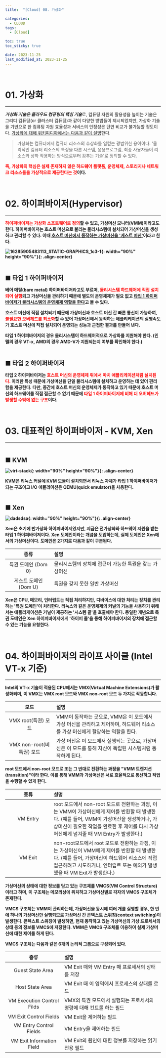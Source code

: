 ```yaml
---
title:  "[Cloud] 08. 가상화" 

categories:
  - CLOUD
tags:
  - [Cloud]

toc: true
toc_sticky: true

date: 2023-11-25
last_modified_at: 2023-11-25
---
```

<br>

# 01. 가상화
---

<style>
table {
    font-size: 12pt;
}
table th:first-of-type {
    width: 5%;
}
table th:nth-of-type(2) {
    width: 15%;
}
table th:nth-of-type(3) {
    width: 50%;
}
table th:nth-of-type(4) {
    width: 30%;
}
big {
    font-size: 15pt;
}
small { 
    font-size: 18px 
}
</style>

***가상화 기술은 클라우드 컴퓨팅의 핵심 기술***로, 컴퓨팅 자원의 활용성을 높이는 기술은 그리디 컴퓨팅(or 클러스터 컴퓨팅)과 같이 다양한 방법들이 제시되었지만, 가상화 기술을 기반으로 한 컴퓨팅 자원 효율성과 서비스의 안정성은 단연 비교가 불가능할 정도이다. <U>가상화에 대해 위키피디아에서는 다음과 같이 설명</U>한다.


> 가상화는 컴퓨터에서 컴퓨터 리소스의 추상화를 일컫는 광범위한 용어이다. '물리적인 컴퓨터 리소스의 특징을 다른 시스템, 응용프로그램, 최종 사용자들이 리소스와 상화 작용하는 방식으로부터 감추는 기술'로 정의할 수 있다.


<span style="color:red"><b>즉, 가상화의 핵심은 실제 존재하지 않은 하드웨어 플랫폼, 운영체제, 스토리지나 네트워크 리소스들을 가상적으로 제공한다는 것<b></span>이다.


<br>

# 02. 하이퍼바이저(Hypervisor)
---

<span style="color:red"><b>하이퍼바이저는 가상화 소프트웨어로 정의</b></span>할 수 있고, 가상머신 모니터(VMM)이라고도 한다. 하이퍼바이저는 호스트 머신으로 불리는 물리시스템에 설치되어 가상머신을 생성하고 관리할 수 있다. 이때 <U>호스트 머신에서 동작하는 가상머신을 '게스트 머신'</U>이라고 한다.

![16285905483113_STATIC-GRAPHICS_1c3-1](https://github.com/revenge1005/kubernetes_build_ansible_playbook/assets/42735894/27129a4a-3bcf-4b65-9570-6d58e9812bcb){: width="90%" height="90%"}{: .align-center}

<br>

<big> **■ 타입 1 하이퍼바이저** </big> <br>

베어 메탈(bare metal) 하이퍼바이저라고도 부르며, <span style="color:red"><b>물리시스템 하드웨어에 직접 설치되어 실행</b></span>되고 가상머신을 관리하기 때문에 별도의 운영체제가 필요 없고 <U>타입 1 하이퍼바이저가 물리시스템의 운영체제 역할을 한다</U>고 볼 수 있다.


호스트 머신에 직접 설치되기 때문에 가상머신과 호스트 머신 간 빠른 통신이 가능하여, <span style="color:red"><b><U>불필요한 오버헤드를 최소화</U></b></span>할 수 있어 가상머신에서 동작하는 애플리케이션의 실행속도가 호스트 머신에 직접 설치되어 운영되는 성능과 근접한 결과를 만들어 낸다.


타입 1 하이퍼바이저의 경우 물리시스템이 하드웨어적으로 가상화를 지원해야 한다. (인텔의 경우 VT-x, AMD의 경우 AMD-V가 지원되는지 여부를 확인해야 한다.)

<br>

<big> **■ 타입 2 하이퍼바이저** </big> <br>

타입 2 하이퍼바이저는 <span style="color:red"><b>호스트 머신의 운영체제 위에서 마치 애플리케이션처럼 설치된다.</b></span> 이러한 특성 때문에 가상머신을 단일 물리시스템에 설치하고 운영하는 데 있어 편리함을 제공한다. 다만, 중간에 호스트 머신의 운영체제가 동작하고 있기 때문에 호스트 머신의 하드웨어를 직접 접근할 수 없기 때문에 <span style="color:red"><b>타입 1 하이퍼바이저에 비해 더 오버헤드가 발생할 수밖에 없는 구조</b></span>이다.


<br>

# 03. 대표적인 하이퍼바이저 - KVM, Xen
---

<br>

<big> **■ KVM** </big> <br>

![virt-stack](https://github.com/revenge1005/kubernetes_build_ansible_playbook/assets/42735894/605cfd4b-6197-4b52-b0e3-4b6af52e1bfa){: width="90%" height="90%"}{: .align-center}

KVM은 리눅스 커널에 KVM 모듈이 설치되면서 리눅스 자체가 타입 1 하이퍼바이저가 되는 구조이고 I/O 에뮬레이션은 QEMU(quick emulator)을 사용한다.

<br>

<big> **■ Xen** </big> <br>

![dadsdsa](https://github.com/revenge1005/kubernetes_build_ansible_playbook/assets/42735894/94c894a9-c9fa-49a9-af56-6bfb04be3a1e){: width="90%" height="90%"}{: .align-center}

Xen은 초기에 반가상화 하이퍼바이저였지만, 지금은 전가상화와 하드웨어 지원을 받는 타입 1 하이퍼바이저이다. Xen 도메인이라는 개념을 도입하는데, 실제 도메인은 Xen에서의 가상머신이다. 도메인은 2가지로 다음과 같이 구분된다.

| 종류 | 설명 |
| :---: | :--- |
| 특권 도메인 (Dom 0) | 물리시스템의 장치에 접근이 가능한 특권을 갖는 가상머신 |
| 게스트 도메인 (Dom U) | 특권을 갖지 못한 일반 가상머신 |

Xen은 CPU, 메모리, 인터럽트는 직접 처리하지만, 디바이스에 대한 처리는 장치를 관리하는 '특권 도메인'이 처리한다. 리눅스와 같은 운영체제의 커널의 기능을 사용하기 위해서는 애플리케이션은 커널이 제공하는 '시스템 콜'을 호출해야 한다. 동일한 개념으로 특권 도메인은 Xen 하이퍼바이저에게 '하이퍼 콜'을 통해 하이퍼바이저의 장치에 접근할 수 있는 기능을 요청한다.

<br>

# 04. 하이퍼바이저의 라이프 사이클 (Intel VT-x 기준)
---

Intel의 VT-x 기술이 적용된 CPU에서는 VMX(Virtual Machine Extensions)가 활성화되며, 이 VMX는 VMX root 모드와 VMX non-root 모드 두 가지로 작동합니다.

| 모드 | 설명 |
| :---: | :--- |
| VMX root(특권) 모드 | VMM이 동작하는 곳으로, VMM은 이 모드에서 가상 머신을 관리하고 제어하며, 하드웨어 리소스를 가상 머신에게 할당하는 역할을 한다. |
| VMX non-root(비특권) 모드 | 가상 머신은 이 모드에서 실행되는 곳으로, 가상머신은 이 모드를 통해 자신이 독립된 시스템처럼 동작하게 된다. | <br><br>

root 모드에서 non-root 모드로 또는 그 반대로 전환하는 과정을 "VMM 트랜지션(transition)"이라 한다. 이를 통해 VMM과 가상머신은 서로 효율적으로 통신하고 작업을 수행할 수 있게 한다.

| 종류 | 설명 |
| :---: | :--- |
| VM Entry | root 모드에서 non-root 모드로 전환하는 과정, 이는 VMM이 가상머신에게 제어를 반환할 때 발생한다. (예를 들어, VMM이 가상머신을 생성하거나, 가상머신이 필요한 작업을 완료한 후 제어를 다시 가상머신에게 넘겨줄 때 VM Entry가 발생한다.) |
| VM Exit | non-root모드에서 root 모드로 전환하는 과정, 이는 가상머신이 VMM에게 제어를 반환할 때 발생한다. (예를 들어, 가상머신이 하드웨어 리소스에 직접 접근하려고 시도하거나, 인터럽트 또는 예외가 발생했을 때 VM Exit가 발생한다.) | <br><br>

가상머신의 상태에 대한 정보를 담고 있는 구조체를 VMCS(VM Control Structure)이라고 하며, 이 구조체는 메모리상에 위치하고 가상머신별로 각자의 VMCS 구조체가 존재한다.

VMCS 구조체는 VMM이 관리하는데, 가상머신을 동시에 여러 개를 실행할 경우, 한 번에 하나의 가상머신만 실행되므로 가상머신 간 콘텍스트 스위칭(context switching)이 발생한다. 콘텍스트 스위칭이 발생하면, 현재 동작하고 있는 가상머신의 가상 프로세서의 상태 등의 정보를 VMCS에 저장한다. VMM은 VMCS 구조체를 이용하여 실제 가상머신에 대한 제어를 하게 된다.

VMCS 구조체는 다음과 같은 6개의 논리적 그룹으로 구성되어 있다.

| 종류 | 설명 |
| :---: | :--- |
| Guest State Area | VM Exit 때와 VM Entry 때 프로세서의 상태를 저장 |
| Host State Area | VM Exit 때 이 영역에서 프로세스의 상태를 로드 |
| VM Execution Control Filds | VMX의 특권 모드에서 실행되는 프로세서의 명령에 대해 컨트롤 하는 필드 |
| VM Exit Control Fields | VM Exit을 제어하는 필드 |
| VM Entry Control Fields | VM Entry을 제어하는 필드 |
| VM Exit Information Field | VM Exit의 원인에 대한 정보를 저장하는 읽기전용 필드 |
